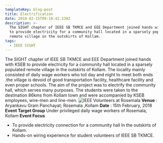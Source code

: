 ```yaml
---
templateKey: blog-post
title: Electrification
date: 2018-02-15T09:10:42.238Z
description: >-
  The SIGHT chapter of IEEE SB TKMCE and EEE Department joined hands with KSEB
  to provide electricity for a community hall located in a sparsely populated
  remote village in the outskirts of Kollam. 
tags:
  - IEEE SIGHT
---
```

The SIGHT chapter of IEEE SB TKMCE and EEE Department joined hands with KSEB to provide electricity for a community hall located in a sparsely populated remote village in the outskirts of Kollam. The locality mainly consisted of daily wage workers who toil day and night to meet both ends .the village is devoid of good transportation facility, healthcare facility and even proper schools. The aim of the project was to electrify the community hall, which serves many purposes. The students were taken to the destination 86kms from Kollam town and were accompanied by KSEB employees, wire-men and line-men.
![IEEE Volunteers at Rosemala](/img/electrification.jpg)
**Venue** : Aryankavu Gram Panchayat; Rosemala ,Kollam
**Date** : 15th February, 2018
**Event Target Group**
Under privileged daily wage workers of Rosemala, Kollam
**Event Focus**   
* To provide electricity connection for a community hall In the outskirts of  Kollam.
* Hands-on wiring experience for student volunteers of IEEE SB TKMCE.
